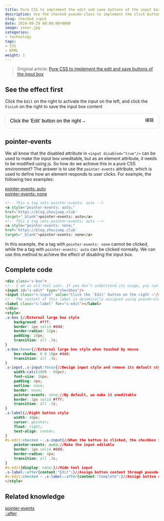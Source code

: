 ```yaml
---
title: Pure CSS to implement the edit and save buttons of the input box
description: Use the checked pseudo-class to implement the click button to switch the input box to the input state
slug: checked_input
date: 2024-09-29 00:00:00+0000
image: cover.jpg
categories:
- technology
tags:
- CSS
- HTML
weight: 1
---
```

> Original article: [Pure CSS to implement the edit and save buttons of the input box](https://blog.zhoujump.club/en/p/checked_input/)

## See the effect first
Click the `Edit` on the right to activate the input on the left, and click the `Finish` on the right to save the input box content
<div class="s-box">
<input id="s-edit" type="checkbox"/>
<input class="s-input" value="Click the 'Edit' button on the right→"/>
<label class="s-label" for="s-edit"></label>
</div>
<style>
.s-box {
background: #fff;
border: 1px solid #ddd;
border-radius: 12px;
padding: 10px; transition: all .3s; } .s-box:hover{ box-shadow: 0 0 10px #ddd; transition: all .3s; } .s-input,.s-input:focus{ width:calc(100% - 60px); font-size: 16px; padding: 4px; outline: none; border: none; pointer-events: none; border: 1px solid #fff; transition: all .3s; } .s-label{ width: 40px; cursor: pointer; float: right; text-align: center; } #s-edit:checked ~ .s-input{ pointer-events: auto; border: 1px solid #ddd; border-radius: 4px; transition: all .3s; } #s-edit{display: none;}
.s-label::after{content:"编辑";}
#s-edit:checked ~ .s-label::after{content:"完成";}
</style>

## pointer-events
We all know that the disabled attribute in `<input disabled="true"/>` can be used to make the input box uneditable, but as an element attribute, it needs to be modified using js. So how do we achieve this in a pure CSS environment?
The answer is to use the `pointer-events` attribute, which is used to define how an element responds to user clicks. For example, the following two examples:

<a style="pointer-events: auto;" href='https://blog.zhoujump.club' target="_blank">pointer-events: auto</a><br/>
<a style="pointer-events: none;" href='https://blog.zhoujump.club' target="_blank">pointer-events: none</a>
```html
<!-- This a tag sets pointer-events: auto -->
<a style="pointer-events: auto;"
href='https://blog.zhoujump.club'
target="_blank">pointer-events: auto</a>
<!-- This a tag sets pointer-events: auto -->
<a style="pointer-events: none;"
href='https://blog.zhoujump.club'
target="_blank">pointer-events: none</a>
```
In this example, the a tag with `pointer-events: none` cannot be clicked, while the a tag with `pointer-events: auto` can be clicked normally. We can use this method to achieve the effect of disabling the input box.
## Complete code
```html
<div class="s-box">
<!-- I am an old tool user. If you don’t understand its usage, you can read the previous article -->
<input id="s-edit" type="checkbox"/>
<input class="s-input" value="Click the 'Edit' button on the right →"/>
<!-- The content of this label is dynamically assigned using pseudo-elements, so leave it blank here -->
<label class="s-label" for="s-edit"></label>
</div>
<style>
.s-box {//External large box style
    background: #fff;
    border: 1px solid #ddd;
    border-radius: 12px;
    padding: 10px;
    transition: all .3s;
}
.s-box:hover{//External large box style when touched by mouse
    box-shadow: 0 0 10px #ddd;
    transition: all .3s;
}
.s-input,.s-input:focus{//Design input style and remove its default style
    width:calc(100% - 60px);
    font-size: 16px;
    padding: 4px;
    outline: none;
    border: none;
    pointer-events: none;//By default, we make it uneditable
    border: 1px solid #fff;
    transition: all .3s;
}
.s-label{//Right button style
    width: 40px;
    cursor: pointer;
    float: right;
    text-align: center;
}
#s-edit:checked ~ .s-input{//When the button is clicked, the checkbox is selected
    pointer-events: auto;//Make the input editable
    border: 1px solid #ddd;
    border-radius: 4px;
    transition: all .3s;
}
#s-edit{display: none;}//Hide tool input
.s-label::after{content:"Edit";}//Assign button content through pseudo-element
#s-edit:checked ~ .s-label::after{content:"Complete";}//Assign button content when the checkbox is selected by clicking the button
</style>
```

## Related knowledge
[pointer-events](https://developer.mozilla.org/zh-CN/docs/Web/CSS/pointer-events)<br/>
[::after](https://developer.mozilla.org/zh-CN/docs/Web/CSS/::after)
